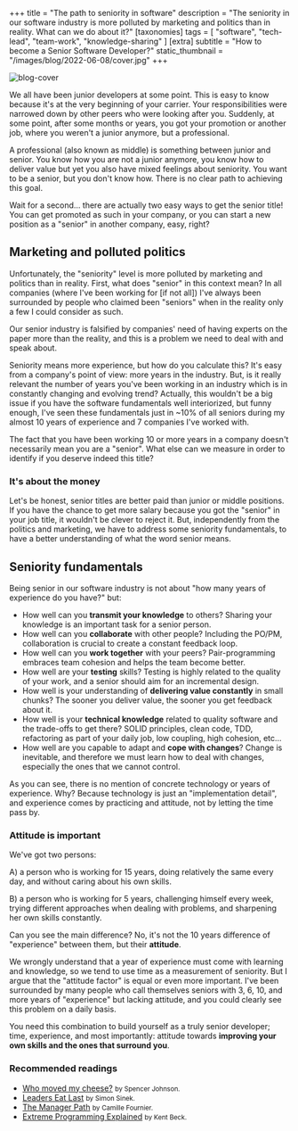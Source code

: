 +++
title = "The path to seniority in software"
description = "The seniority in our software industry is more polluted by marketing and politics than in reality. What can we do about it?"
[taxonomies]
tags = [ "software", "tech-lead", "team-work", "knowledge-sharing" ]
[extra]
subtitle = "How to become a Senior Software Developer?"
static_thumbnail = "/images/blog/2022-06-08/cover.jpg"
+++

![blog-cover](/images/blog/2022-06-08/cover.jpg)

We all have been junior developers at some point. This is easy to know because it's at the very beginning of your
carrier. Your responsibilities were narrowed down by other peers who were looking after you. Suddenly, at some point,
after some months or years, you got your promotion or another job, where you weren't a junior anymore, but a
professional.

<!-- more -->

A professional (also known as middle) is something between junior and senior. You know how you are not a junior anymore,
you know how to deliver value but yet you also have mixed feelings about seniority. You want to be a senior, but you
don't know how. There is no clear path to achieving this goal.

Wait for a second… there are actually two easy ways to get the senior title! You can get promoted as such in your
company, or you can start a new position as a "senior" in another company, easy, right?

## Marketing and polluted politics

Unfortunately, the "seniority" level is more polluted by marketing and politics than in reality. First, what
does "senior" in this context mean? In all companies (where I've been working for [if not all]) I've always been
surrounded by people who claimed been "seniors" when in the reality only a few I could consider as such.

Our senior industry is falsified by companies' need of having experts on the paper more than the reality, and this is a
problem we need to deal with and speak about.

Seniority means more experience, but how do you calculate this? It's easy from a company's point of view: more years in
the industry. But, is it really relevant the number of years you've been working in an industry which is in constantly
changing and evolving trend? Actually, this wouldn't be a big issue if you have the software fundamentals well
interiorized, but funny enough, I've seen these fundamentals just in ~10% of all seniors during my almost 10 years of
experience and 7 companies I've worked with.

The fact that you have been working 10 or more years in a company doesn't necessarily mean you are a "senior". What else
can we measure in order to identify if you deserve indeed this title?

### It's about the money

Let's be honest, senior titles are better paid than junior or middle positions. If you have the chance to get more
salary because you got the "senior" in your job title, it wouldn't be clever to reject it. But, independently from the
politics and marketing, we have to address some seniority fundamentals, to have a better understanding of what the word
senior means.

## Seniority fundamentals

Being senior in our software industry is not about "how many years of experience do you have?" but:

- How well can you **transmit your knowledge** to others? Sharing your knowledge is an important task for a senior person.
- How well can you **collaborate** with other people? Including the PO/PM, collaboration is crucial to create a constant
  feedback loop.
- How well can you **work together** with your peers? Pair-programming embraces team cohesion and helps the team become
  better.
- How well are your **testing** skills? Testing is highly related to the quality of your work, and a senior should aim
  for an incremental design.
- How well is your understanding of **delivering value constantly** in small chunks? The sooner you deliver value, the
  sooner you get feedback about it.
- How well is your **technical knowledge** related to quality software and the trade-offs to get there? SOLID 
  principles, clean code, TDD, refactoring as part of your daily job, low coupling, high cohesion, etc…
- How well are you capable to adapt and **cope with changes**? Change is inevitable, and therefore we must learn how to 
  deal with changes, especially the ones that we cannot control.

As you can see, there is no mention of concrete technology or years of experience. Why? Because technology is just an 
"implementation detail", and experience comes by practicing and attitude, not by letting the time pass by.

### Attitude is important

We've got two persons:

A) a person who is working for 15 years, doing relatively the same every day, and without caring about his own skills.

B) a person who is working for 5 years, challenging himself every week, trying different approaches when dealing with
problems, and sharpening her own skills constantly.

Can you see the main difference? No, it's not the 10 years difference of "experience" between them, but their **attitude**.

We wrongly understand that a year of experience must come with learning and knowledge, so we tend to use time as a
measurement of seniority. But I argue that the "attitude factor" is equal or even more important. I've been surrounded
by many people who call themselves seniors with 3, 6, 10, and more years of "experience" but lacking attitude, and you
could clearly see this problem on a daily basis.

You need this combination to build yourself as a truly senior developer; time, experience, and most importantly:
attitude towards **improving your own skills and the ones that surround you**.

### Recommended readings

- [Who moved my cheese?](/readings/who-moved-my-cheese/) <small>by Spencer Johnson.</small>
- [Leaders Eat Last](/readings/leaders-eat-last/) <small>by Simon Sinek.</small>
- [The Manager Path](/readings/manager-path/) <small>by Camille Fournier.</small>
- [Extreme Programming Explained](/readings/xp-embrace-change/) <small>by Kent Beck.</small>
